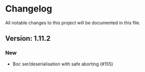 # Changelog

All notable changes to this project will be documented in this file.

## Version: 1.11.2

### New
 - Boc ser/deserialisation with safe aborting (#155)



